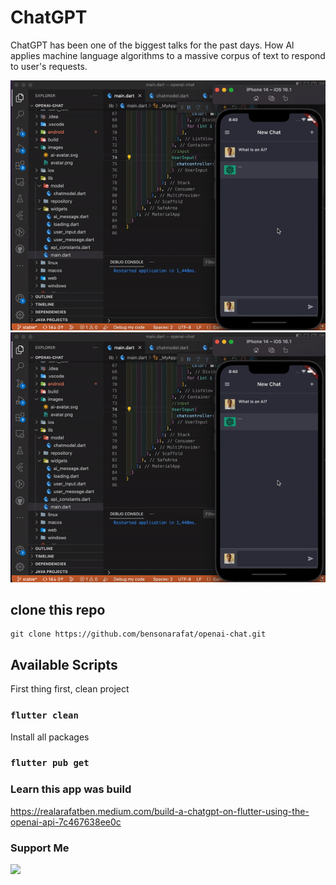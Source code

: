 # ChatGPT 

ChatGPT has been one of the biggest talks for the past days.
How Al applies machine language algorithms to a massive corpus of text to respond to user's requests.

![ScreenShot](/recording/record1.gif)
![ScreenShot](/recording/record1.gif)

## clone this repo

```
git clone https://github.com/bensonarafat/openai-chat.git
```

## Available Scripts

First thing first, clean project 
### `flutter clean` 

Install all packages
### `flutter pub get`

### Learn this app was build 
https://realarafatben.medium.com/build-a-chatgpt-on-flutter-using-the-openai-api-7c467638ee0c 
### Support Me

<a href="https://www.buymeacoffee.com/bensonarafat"><img src="https://cdn.buymeacoffee.com/buttons/v2/default-yellow.png" width="200" /></a>
